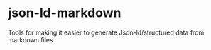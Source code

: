 # json-ld-markdown
Tools for making it easier to generate Json-ld/structured data from markdown files
